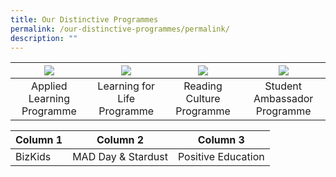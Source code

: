 ```yaml
---
title: Our Distinctive Programmes
permalink: /our-distinctive-programmes/permalink/
description: ""
---
```

| ![](/images/ALP.ico) | ![](/images/LLP.ico) | ![](/images/Reading%20Programme.ico) | ![](/images/SAP.ico) |
| :--------: | :--------: | :--------: | :--------: | 
| Applied Learning Programme    | Learning for Life Programme     | Reading Culture Programme     | Student Ambassador Programme     |


| Column 1 | Column 2 | Column 3 |
| -------- | -------- | -------- |
| BizKids     | MAD Day & Stardust     | Positive Education     |